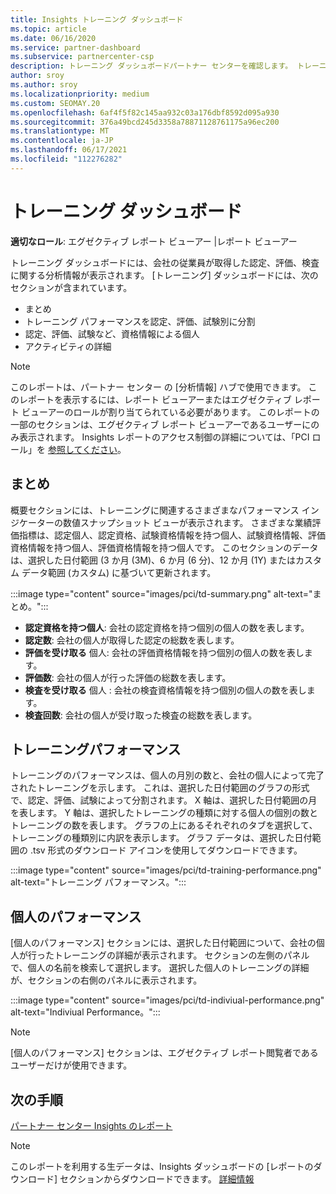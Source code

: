 ```yaml
---
title: Insights トレーニング ダッシュボード
ms.topic: article
ms.date: 06/16/2020
ms.service: partner-dashboard
ms.subservice: partnercenter-csp
description: トレーニング ダッシュボードパートナー センターを確認します。 トレーニングは、パートナー センター Insights (PCI) 領域で使用できるレポートの 1 つです。
author: sroy
ms.author: sroy
ms.localizationpriority: medium
ms.custom: SEOMAY.20
ms.openlocfilehash: 6af4f5f82c145aa932c03a176dbf8592d095a930
ms.sourcegitcommit: 376a49bcd245d3358a78871128761175a96ec200
ms.translationtype: MT
ms.contentlocale: ja-JP
ms.lasthandoff: 06/17/2021
ms.locfileid: "112276282"
---
```

# <a name="trainings-dashboard"></a>トレーニング ダッシュボード

**適切なロール**: エグゼクティブ レポート ビューアー |レポート ビューアー

トレーニング ダッシュボードには、会社の従業員が取得した認定、評価、検査に関する分析情報が表示されます。 [トレーニング] ダッシュボードには、次のセクションが含まれています。

- まとめ
- トレーニング パフォーマンスを認定、評価、試験別に分割
- 認定、評価、試験など、資格情報による個人
- アクティビティの詳細

>[!NOTE] 
>このレポートは、パートナー センター の [分析情報] ハブで使用できます。 このレポートを表示するには、レポート ビューアーまたはエグゼクティブ レポート ビューアーのロールが割り当てられている必要があります。 このレポートの一部のセクションは、エグゼクティブ レポート ビューアーであるユーザーにのみ表示されます。 Insights レポートのアクセス制御の詳細については、「PCI ロール」を [参照してください](pci-roles.md)。

## <a name="summary"></a>まとめ

概要セクションには、トレーニングに関連するさまざまなパフォーマンス インジケーターの数値スナップショット ビューが表示されます。 さまざまな業績評価指標は、認定個人、認定資格、試験資格情報を持つ個人、試験資格情報、評価資格情報を持つ個人、評価資格情報を持つ個人です。 このセクションのデータは、選択した日付範囲 (3 か月 (3M)、6 か月 (6 分)、12 か月 (1Y) またはカスタム データ範囲 (カスタム) に基づいて更新されます。 

:::image type="content" source="images/pci/td-summary.png" alt-text="まとめ。":::

- **認定資格を持つ個人**: 会社の認定資格を持つ個別の個人の数を表します。
- **認定数**: 会社の個人が取得した認定の総数を表します。
- **評価を受け取る** 個人: 会社の評価資格情報を持つ個別の個人の数を表します。 
- **評価数**: 会社の個人が行った評価の総数を表します。
- **検査を受け取る** 個人 : 会社の検査資格情報を持つ個別の個人の数を表します。 
- **検査回数**: 会社の個人が受け取った検査の総数を表します。

## <a name="training-performance"></a>トレーニングパフォーマンス

トレーニングのパフォーマンスは、個人の月別の数と、会社の個人によって完了されたトレーニングを示します。 これは、選択した日付範囲のグラフの形式で、認定、評価、試験によって分割されます。 X 軸は、選択した日付範囲の月を表します。 Y 軸は、選択したトレーニングの種類に対する個人の個別の数とトレーニングの数を表します。 グラフの上にあるそれぞれのタブを選択して、トレーニングの種類別に内訳を表示します。 グラフ データは、選択した日付範囲の .tsv 形式のダウンロード アイコンを使用してダウンロードできます。

:::image type="content" source="images/pci/td-training-performance.png" alt-text="トレーニング パフォーマンス。":::

## <a name="individuals-performance"></a>個人のパフォーマンス

[個人のパフォーマンス] セクションには、選択した日付範囲について、会社の個人が行ったトレーニングの詳細が表示されます。 セクションの左側のパネルで、個人の名前を検索して選択します。 選択した個人のトレーニングの詳細が、セクションの右側のパネルに表示されます。

:::image type="content" source="images/pci/td-indiviual-performance.png" alt-text="Indiviual Performance。":::

>[!NOTE] 
> [個人のパフォーマンス] セクションは、エグゼクティブ レポート閲覧者であるユーザーだけが使用できます。 

## <a name="next-steps"></a>次の手順

[パートナー センター Insights のレポート](partner-center-insights.md)

>[!NOTE] 
> このレポートを利用する生データは、Insights ダッシュボードの [レポートのダウンロード] セクションからダウンロードできます。 [詳細情報](pci-download-reports.md)